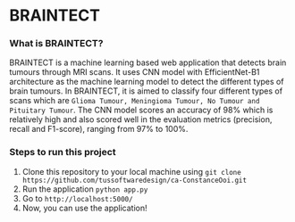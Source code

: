 # BRAINTECT

### What is BRAINTECT?
BRAINTECT is a machine learning based web application that detects brain tumours through MRI scans. It uses CNN model with EfficientNet-B1 architecture as the machine learning model to detect the different types of brain tumours. In BRAINTECT, it is aimed to classify four different types of scans which are ``` Glioma Tumour, Meningioma Tumour, No Tumour and Pituitary Tumour ```. The CNN model scores an accuracy of 98% which is relatively high and also scored well in the evaluation metrics (precision, recall and F1-score), ranging from 97% to 100%.

### Steps to run this project
1. Clone this repository to your local machine using ``` git clone https://github.com/tussoftwaredesign/ca-ConstanceOoi.git ```
2. Run the application ``` python app.py ```
3. Go to ``` http://localhost:5000/ ```
4. Now, you can use the application!

